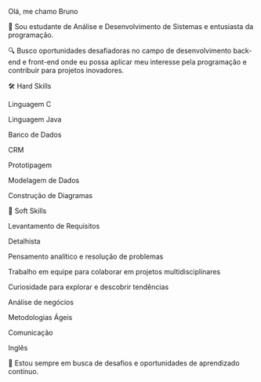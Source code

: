 Olá, me chamo Bruno

👋 Sou estudante de Análise e Desenvolvimento de Sistemas e entusiasta da programação.

🔍 Busco oportunidades desafiadoras no campo de desenvolvimento back-end e front-end onde eu possa aplicar meu interesse pela programação e contribuir para projetos inovadores.

🛠️ Hard Skills

Linguagem C

Linguagem Java

Banco de Dados

CRM

Prototipagem

Modelagem de Dados

Construção de Diagramas

🤝 Soft Skills

Levantamento de Requisitos

Detalhista

Pensamento analítico e resolução de problemas

Trabalho em equipe para colaborar em projetos multidisciplinares

Curiosidade para explorar e descobrir tendências

Análise de negócios

Metodologias Ágeis

Comunicação

Inglês

🚀 Estou sempre em busca de desafios e oportunidades de aprendizado contínuo.

